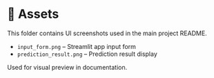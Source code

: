 # 📁 Assets

This folder contains UI screenshots used in the main project README.

- `input_form.png` – Streamlit app input form
- `prediction_result.png` – Prediction result display

Used for visual preview in documentation.

